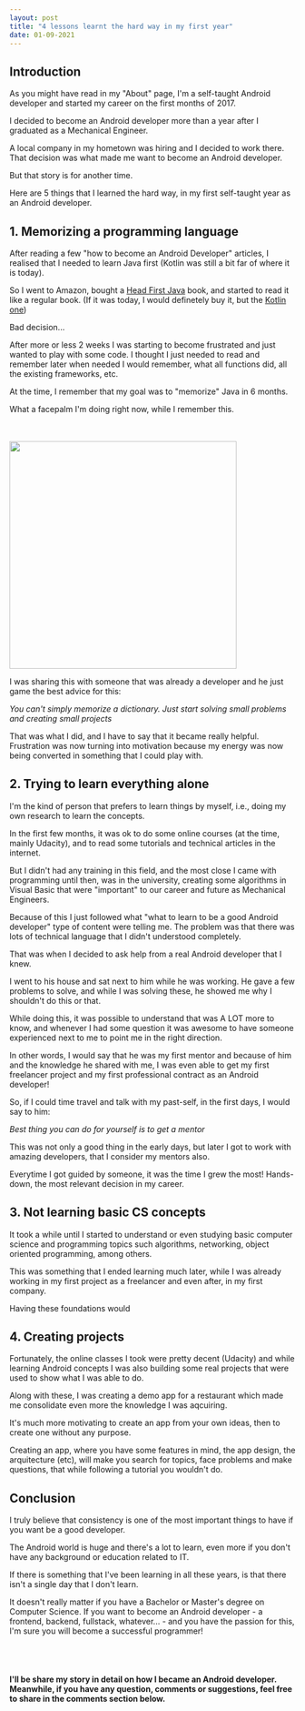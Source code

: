 ```yaml
---
layout: post
title: "4 lessons learnt the hard way in my first year"
date: 01-09-2021
---
```

 
## Introduction
 
As you might have read in my "About" page, I'm a self-taught Android developer and started my career on the first months of 2017. 
  
I decided to become an Android developer more than a year after I graduated as a Mechanical Engineer. 

A local company in my hometown was hiring and I decided to work there. That decision was 
what made me want to become an Android developer.

But that story is for another time.

Here are 5 things that I learned the hard way, in my first self-taught year as an Android developer.


## 1. Memorizing a programming language

After reading a few "how to become an Android Developer" articles, I realised that I needed
to learn Java first (Kotlin was still a bit far of where it is today).

So I went to Amazon, bought a [Head First Java](https://www.amazon.co.uk/gp/product/0596009208/ref=as_li_tl?ie=UTF8&camp=1634&creative=6738&creativeASIN=0596009208&linkCode=as2&tag=danielbelez0f-21&linkId=e010509d3adc5a2a4e8a5fcba93c7521)
book, and started to read it like a regular book. (If it was today, I would definetely buy it, but the [Kotlin one](https://amzn.to/3kF538v))

Bad decision...

After more or less 2 weeks I was starting to become frustrated and just wanted to play with
some code. I thought I just needed to read and remember later when needed I would remember,
what all functions did, all the existing frameworks, etc.

At the time, I remember that my goal was to "memorize" Java in 6 months.

What a facepalm I'm doing right now, while I remember this.

<br>
<br>
<img src="https://media.giphy.com/media/d3YHKs8wwYfce0PS/giphy.gif" width="400" />

<br>

I was sharing this with someone that was already a developer and he just game the best advice for this:

<cite>You can't simply memorize a dictionary. Just start solving small problems and creating small projects</cite>

That was what I did, and I have to say that it became really helpful. Frustration was now turning 
into motivation because my energy was now being converted in something that I could play with.


## 2. Trying to learn everything alone

I'm the kind of person that prefers to learn things by myself, i.e., doing my own research to 
learn the concepts.

In the first few months, it was ok to do some online courses (at the time, mainly Udacity), 
and to read some tutorials and technical articles in the internet. 

But I didn't had any training in this field, and the most close I came with programming until then, 
was in the university, creating some algorithms in Visual Basic that were "important" to our
career and future as Mechanical Engineers.

Because of this I just followed what "what to learn to be a good Android developer" type of content
were telling me. The problem was that there was lots of technical language that I didn't understood
completely.

That was when I decided to ask help from a real Android developer that I knew.

I went to his house and sat next to him while he was working. He gave a few problems to solve,
and while I was solving these, he showed me why I shouldn't do this or that.

While doing this, it was possible to understand that was A LOT more to know, and whenever 
I had some question it was awesome to have someone experienced next to me to point me in the 
right direction.

In other words, I would say that he was my first mentor and because of him and the knowledge 
he shared with me, I was even able to get my first freelancer project and my first professional 
contract as an Android developer!

So, if I could time travel and talk with my past-self, in the first days, I would say to him:

<cite>Best thing you can do for yourself is to get a mentor</cite>

This was not only a good thing in the early days, but later I got to work with amazing developers,
that I consider my mentors also.

Everytime I got guided by someone, it was the time I grew the most! Hands-down, the most relevant
decision in my career.


## 3. Not learning basic CS concepts

It took a while until I started to understand or even studying basic computer science and programming 
topics such algorithms, networking, object oriented programming, among others.

This was something that I ended learning much later, while I was already working in my first project
as a freelancer and even after, in my first company.

Having these foundations would 


## 4. Creating projects 

Fortunately, the online classes I took were pretty decent (Udacity) and while learning Android
concepts I was also building some real projects that were used to show what I was able to do.

Along with these, I was creating a demo app for a restaurant which made me consolidate even more 
the knowledge I was aqcuiring.

It's much more motivating to create an app from your own ideas, then to create one without any purpose.

Creating an app, where you have some features in mind, the app design, the arquitecture (etc), 
will make you search for topics, face problems and make questions, that while following a tutorial 
you wouldn't do.


## Conclusion

I truly believe that consistency is one of the most important things to have if you want be a 
good developer.

The Android world is huge and there's a lot to learn, even more if you don't have any background
or education related to IT. 

If there is something that I've been learning in all these years, is that there isn't a single day
that I don't learn. 

It doesn't really matter if you have a Bachelor or Master's degree on Computer Science. If you want 
to become an Android developer - a frontend, backend, fullstack, whatever... - and you have the passion 
for this, I'm sure you will become a successful programmer!

<br>
<br>

#### I'll be share my story in detail on how I became an Android developer. Meanwhile, if you have any question, comments or suggestions, feel free to share in the comments section below.








